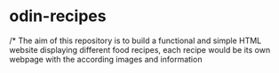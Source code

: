 # odin-recipes
/* The aim of this repository is to build a functional and simple HTML website displaying different food recipes, each recipe would be its own webpage with the according images and information
